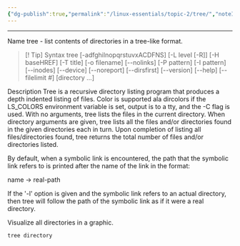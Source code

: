 ```yaml
---
{"dg-publish":true,"permalink":"/linux-essentials/topic-2/tree/","noteIcon":"1"}
---
```


---
Name
tree - list contents of directories in a tree-like format.

> [! Tip] Syntax
> 	tree [-adfghilnopqrstuvxACDFNS] [-L level [-R]] [-H baseHREF] [-T title] [-o filename] [--nolinks] [-P pattern] [-I pattern] [--inodes] [--device] [--noreport] [--dirsfirst] [--version] [--help] [--filelimit #] [directory ...]


Description
Tree is a recursive directory listing program that produces a depth indented listing of files. Color is supported ala dircolors if the LS_COLORS environment variable is set, output is to a tty, and the -C flag is used. With no arguments, tree lists the files in the current directory. When directory arguments are given, tree lists all the files and/or directories found in the given directories each in turn. Upon completion of listing all files/directories found, tree returns the total number of files and/or directories listed.

By default, when a symbolic link is encountered, the path that the symbolic link refers to is printed after the name of the link in the format:

name -> real-path

If the '-l' option is given and the symbolic link refers to an actual directory, then tree will follow the path of the symbolic link as if it were a real directory.

Visualize all directories in a graphic.
```bash
tree directory
```
